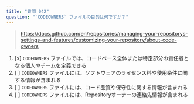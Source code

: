 ```yaml
---
title: "質問 042"
question: "`CODEOWNERS` ファイルの目的は何ですか？"
---
```



> https://docs.github.com/en/repositories/managing-your-repositorys-settings-and-features/customizing-your-repository/about-code-owners
1. [x] `CODEOWNERS` ファイルでは、コードベース全体または特定部分の責任者となる個人やチームを定義できる
1. [ ] `CODEOWNERS` ファイルには、ソフトウェアのライセンス料や使用条件に関する情報が含まれる
1. [ ] `CODEOWNERS` ファイルには、コード品質や保守性に関する情報が含まれる
1. [ ] `CODEOWNERS` ファイルには、Repositoryオーナーの連絡先情報が含まれる